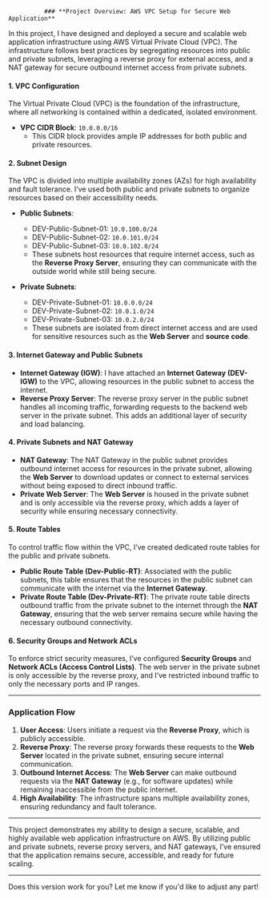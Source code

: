               ### **Project Overview: AWS VPC Setup for Secure Web Application**

In this project, I have designed and deployed a secure and scalable web application infrastructure using AWS Virtual Private Cloud (VPC). The infrastructure follows best practices by segregating resources into public and private subnets, leveraging a reverse proxy for external access, and a NAT gateway for secure outbound internet access from private subnets.

#### **1. VPC Configuration**
The Virtual Private Cloud (VPC) is the foundation of the infrastructure, where all networking is contained within a dedicated, isolated environment.

- **VPC CIDR Block**: `10.0.0.0/16`
  - This CIDR block provides ample IP addresses for both public and private resources.

#### **2. Subnet Design**
The VPC is divided into multiple availability zones (AZs) for high availability and fault tolerance. I’ve used both public and private subnets to organize resources based on their accessibility needs.

- **Public Subnets**:  
  - DEV-Public-Subnet-01: `10.0.100.0/24`  
  - DEV-Public-Subnet-02: `10.0.101.0/24`  
  - DEV-Public-Subnet-03: `10.0.102.0/24`
  - These subnets host resources that require internet access, such as the **Reverse Proxy Server**, ensuring they can communicate with the outside world while still being secure.

- **Private Subnets**:  
  - DEV-Private-Subnet-01: `10.0.0.0/24`  
  - DEV-Private-Subnet-02: `10.0.1.0/24`  
  - DEV-Private-Subnet-03: `10.0.2.0/24`
  - These subnets are isolated from direct internet access and are used for sensitive resources such as the **Web Server** and **source code**.

#### **3. Internet Gateway and Public Subnets**
- **Internet Gateway (IGW)**: I have attached an **Internet Gateway (DEV-IGW)** to the VPC, allowing resources in the public subnet to access the internet.
- **Reverse Proxy Server**: The reverse proxy server in the public subnet handles all incoming traffic, forwarding requests to the backend web server in the private subnet. This adds an additional layer of security and load balancing.

#### **4. Private Subnets and NAT Gateway**
- **NAT Gateway**: The NAT Gateway in the public subnet provides outbound internet access for resources in the private subnet, allowing the **Web Server** to download updates or connect to external services without being exposed to direct inbound traffic.
- **Private Web Server**: The **Web Server** is housed in the private subnet and is only accessible via the reverse proxy, which adds a layer of security while ensuring necessary connectivity.

#### **5. Route Tables**
To control traffic flow within the VPC, I’ve created dedicated route tables for the public and private subnets.

- **Public Route Table (Dev-Public-RT)**: Associated with the public subnets, this table ensures that the resources in the public subnet can communicate with the internet via the **Internet Gateway**.
- **Private Route Table (Dev-Private-RT)**: The private route table directs outbound traffic from the private subnet to the internet through the **NAT Gateway**, ensuring that the web server remains secure while having the necessary outbound connectivity.

#### **6. Security Groups and Network ACLs**
To enforce strict security measures, I’ve configured **Security Groups** and **Network ACLs (Access Control Lists)**. The web server in the private subnet is only accessible by the reverse proxy, and I’ve restricted inbound traffic to only the necessary ports and IP ranges.

---

### **Application Flow**
1. **User Access**: Users initiate a request via the **Reverse Proxy**, which is publicly accessible.
2. **Reverse Proxy**: The reverse proxy forwards these requests to the **Web Server** located in the private subnet, ensuring secure internal communication.
3. **Outbound Internet Access**: The **Web Server** can make outbound requests via the **NAT Gateway** (e.g., for software updates) while remaining inaccessible from the public internet.
4. **High Availability**: The infrastructure spans multiple availability zones, ensuring redundancy and fault tolerance.

---

This project demonstrates my ability to design a secure, scalable, and highly available web application infrastructure on AWS. By utilizing public and private subnets, reverse proxy servers, and NAT gateways, I’ve ensured that the application remains secure, accessible, and ready for future scaling.

---

Does this version work for you? Let me know if you'd like to adjust any part!

